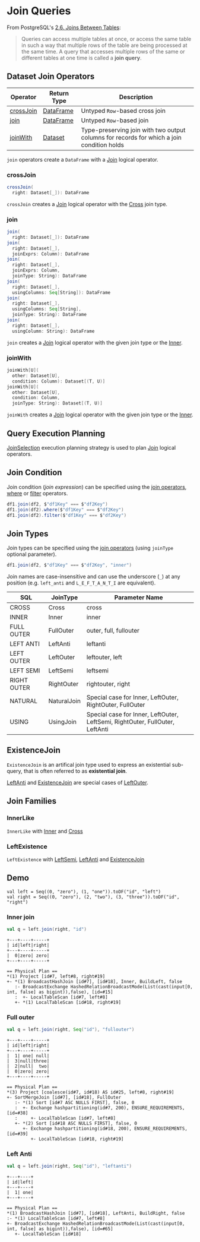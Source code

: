 # Join Queries

From PostgreSQL's [2.6. Joins Between Tables](https://www.postgresql.org/docs/current/static/tutorial-join.html):

> Queries can access multiple tables at once, or access the same table in such a way that multiple rows of the table are being processed at the same time. A query that accesses multiple rows of the same or different tables at one time is called a **join query**.

## Dataset Join Operators

Operator | Return Type | Description
---------|----------|---------
 [crossJoin](#crossJoin) | [DataFrame](DataFrame.md) | Untyped ``Row``-based cross join
 [join](#join) | [DataFrame](DataFrame.md) | Untyped ``Row``-based join
 [joinWith](#joinWith) | [Dataset](dataset/index.md) | Type-preserving join with two output columns for records for which a join condition holds

`join` operators create a `DataFrame` with a [Join](logical-operators/Join.md) logical operator.

### <span id="crossJoin"> crossJoin

```scala
crossJoin(
  right: Dataset[_]): DataFrame
```

`crossJoin` creates a [Join](logical-operators/Join.md) logical operator with the [Cross](#JoinType) join type.

### <span id="join"> join

```scala
join(
  right: Dataset[_]): DataFrame
join(
  right: Dataset[_],
  joinExprs: Column): DataFrame
join(
  right: Dataset[_],
  joinExprs: Column,
  joinType: String): DataFrame
join(
  right: Dataset[_],
  usingColumns: Seq[String]): DataFrame
join(
  right: Dataset[_],
  usingColumns: Seq[String],
  joinType: String): DataFrame
join(
  right: Dataset[_],
  usingColumn: String): DataFrame
```

`join` creates a [Join](logical-operators/Join.md) logical operator with the given join type or the [Inner](#JoinType).

### <span id="joinWith"> joinWith

```scala
joinWith[U](
  other: Dataset[U],
  condition: Column): Dataset[(T, U)]
joinWith[U](
  other: Dataset[U],
  condition: Column,
  joinType: String): Dataset[(T, U)]
```

`joinWith` creates a [Join](logical-operators/Join.md) logical operator with the given join type or the [Inner](#JoinType).

## Query Execution Planning

[JoinSelection](execution-planning-strategies/JoinSelection.md) execution planning strategy is used to plan [Join](logical-operators/Join.md) logical operators.

## Join Condition

Join condition (_join expression_) can be specified using the [join operators](#dataset-join-operators), [where](dataset/index.md#where) or [filter](dataset/index.md#filter) operators.

```scala
df1.join(df2, $"df1Key" === $"df2Key")
df1.join(df2).where($"df1Key" === $"df2Key")
df1.join(df2).filter($"df1Key" === $"df2Key")
```

## <span id="joinType" /><span id="JoinType" /><span id="join-types" /><span id="Cross" /><span id="Inner" /><span id="FullOuter" /><span id="LeftAnti" /><span id="LeftOuter" /><span id="LeftSemi" /><span id="RightOuter" /><span id="NaturalJoin" /><span id="UsingJoin" /> Join Types

Join types can be specified using the [join operators](#dataset-join-operators) (using `joinType` optional parameter).

```scala
df1.join(df2, $"df1Key" === $"df2Key", "inner")
```

Join names are case-insensitive and can use the underscore (`_`) at any position (e.g. `left_anti` and `L_E_F_T_A_N_T_I` are equivalent).

SQL          | JoinType    | Parameter Name
-------------|-------------|---------
 CROSS       | Cross       | cross
 INNER       | Inner       | inner
 FULL OUTER  | FullOuter   | outer, full, fullouter
 LEFT ANTI   | LeftAnti    | leftanti
 LEFT OUTER  | LeftOuter   | leftouter, left
 LEFT SEMI   | LeftSemi    | leftsemi
 RIGHT OUTER | RightOuter  | rightouter, right
 NATURAL     | NaturalJoin | Special case for Inner, LeftOuter, RightOuter, FullOuter
 USING       | UsingJoin   | Special case for Inner, LeftOuter, LeftSemi, RightOuter, FullOuter, LeftAnti

## <span id="ExistenceJoin"> ExistenceJoin

`ExistenceJoin` is an artifical join type used to express an existential sub-query, that is often referred to as **existential join**.

[LeftAnti](#LeftAnti) and [ExistenceJoin](#ExistenceJoin) are special cases of [LeftOuter](#LeftOuter).

## Join Families

### <span id="InnerLike"> InnerLike

`InnerLike` with [Inner](#Inner) and [Cross](#Cross)

### <span id="LeftExistence"> LeftExistence

`LeftExistence` with [LeftSemi](#LeftSemi), [LeftAnti](#LeftAnti) and [ExistenceJoin](#ExistenceJoin)

## Demo

```text
val left = Seq((0, "zero"), (1, "one")).toDF("id", "left")
val right = Seq((0, "zero"), (2, "two"), (3, "three")).toDF("id", "right")
```

### Inner join

```scala
val q = left.join(right, "id")
```

```text
+---+----+-----+
| id|left|right|
+---+----+-----+
|  0|zero| zero|
+---+----+-----+
```

```text
== Physical Plan ==
*(1) Project [id#7, left#8, right#19]
+- *(1) BroadcastHashJoin [id#7], [id#18], Inner, BuildLeft, false
   :- BroadcastExchange HashedRelationBroadcastMode(List(cast(input[0, int, false] as bigint)),false), [id=#15]
   :  +- LocalTableScan [id#7, left#8]
   +- *(1) LocalTableScan [id#18, right#19]
```

### Full outer

```scala
val q = left.join(right, Seq("id"), "fullouter")
```

```text
+---+----+-----+
| id|left|right|
+---+----+-----+
|  1| one| null|
|  3|null|three|
|  2|null|  two|
|  0|zero| zero|
+---+----+-----+
```

```text
== Physical Plan ==
*(3) Project [coalesce(id#7, id#18) AS id#25, left#8, right#19]
+- SortMergeJoin [id#7], [id#18], FullOuter
   :- *(1) Sort [id#7 ASC NULLS FIRST], false, 0
   :  +- Exchange hashpartitioning(id#7, 200), ENSURE_REQUIREMENTS, [id=#38]
   :     +- LocalTableScan [id#7, left#8]
   +- *(2) Sort [id#18 ASC NULLS FIRST], false, 0
      +- Exchange hashpartitioning(id#18, 200), ENSURE_REQUIREMENTS, [id=#39]
         +- LocalTableScan [id#18, right#19]
```

### Left Anti

```scala
val q = left.join(right, Seq("id"), "leftanti")
```

```text
+---+----+
| id|left|
+---+----+
|  1| one|
+---+----+
```

```text
== Physical Plan ==
*(1) BroadcastHashJoin [id#7], [id#18], LeftAnti, BuildRight, false
:- *(1) LocalTableScan [id#7, left#8]
+- BroadcastExchange HashedRelationBroadcastMode(List(cast(input[0, int, false] as bigint)),false), [id=#65]
   +- LocalTableScan [id#18]
```
